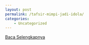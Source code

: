 ```yaml
---
layout: post
permalink: /tafsir-mimpi-jadi-idola/
categories:
    - Uncategorized
---
```


[Baca Selengkapnya](/08)